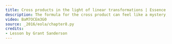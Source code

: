 ```yaml
---
title: Cross products in the light of linear transformations | Essence of linear algebra chapter 11
description: The formula for the cross product can feel like a mystery, or some kind of crazy coincidence.  But it isn't.  There is a fundamental connection between the cross product and determinants.
video: BaM7OCEm3G0
source: _2016/eola/chapter8.py
credits:
- Lesson by Grant Sanderson
---
```

